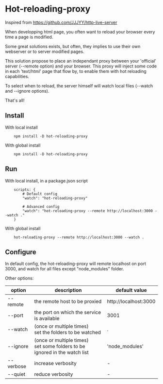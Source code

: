 # Hot-reloading-proxy

Inspired from https://github.com/JJJYY/http-live-server

When developping html page, you often want to reload your browser every time a page is modified.

Some great solutions exists, but often, they implies to use their own webserver or to server modified pages.

This solution propose to place an independant proxy between your 'official' server (--remote option) and
your browser. This proxy will inject some code in each 'text/html' page that flow by, to enable them
with hot reloading capabilities.

To select when to reload, the server himself will watch local files (--watch and --ignore options).

That's all!

## Install

With local install

```lang=js
    npm install -D hot-reloading-proxy
```

With global install

```lang=js
    npm install -D hot-reloading-proxy
```


## Run

With local install, in a package.json script

```lang=js
    scripts: {
        # Default config
        "watch": "hot-reloading-proxy"

        # Advanced config
        "watch": "hot-reloading-proxy --remote http://localhost:3000 --watch ."
    }
```

With global install

```lang=js
    hot-reloading-proxy --remote http://localhost:3000 --watch .
```

## Configure

In default config, the hot-reloading-proxy will remote localhost on port 3000, and watch for all files
except "node_modules" folder.

Other options:

|option    | description | default value    |
|----------|-------------|------------------|
|--remote  | the remote host to be proxied |http://localhost:3000
|--port    | the port on which the service is available | 3001
|--watch   | (once or multiple times)<br> set the folders to be watched | .
|--ignore  | (once or multiple times)<br>set some folders to be ignored in the watch list | 'node_modules'
|--verbose | increase verbosity | - |
|--quiet   | reduce verbosity | - |
